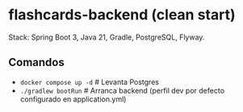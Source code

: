 # flashcards-backend (clean start)

Stack: Spring Boot 3, Java 21, Gradle, PostgreSQL, Flyway.

## Comandos

- `docker compose up -d`      # Levanta Postgres
- `./gradlew bootRun`         # Arranca backend (perfil dev por defecto configurado en application.yml)

